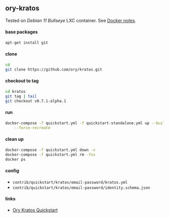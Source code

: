 ## ory-kratos

Tested on _Debian 11 Bullseye_ LXC container. See [Docker notes](docker.md).

#### base packages

```bash
apt-get install git
```

#### clone

```bash
cd
git clone https://github.com/ory/kratos.git
```

#### checkout to tag

```bash
cd kratos
git tag | tail
git checkout v0.7.1-alpha.1
```

#### run

```bash
docker-compose -f quickstart.yml -f quickstart-standalone.yml up --build \
    --force-recreate
```

#### clean up

```bash
docker-compose -f quickstart.yml down -v
docker-compose -f quickstart.yml rm -fsv
docker ps
```

#### config

- `contrib/quickstart/kratos/email-password/kratos.yml`
- `contrib/quickstart/kratos/email-password/identity.schema.json`

#### links

- [Ory Kratos Quickstart](https://www.ory.sh/kratos/docs/quickstart/)
